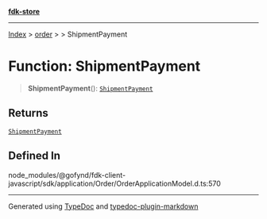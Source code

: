 [**fdk-store**](../../../README.md)
***

[Index](../../../API.md) > [order](../../README.md) > [<internal>](../README.md) > ShipmentPayment

# Function: ShipmentPayment

> **ShipmentPayment**(): [`ShipmentPayment`](../type-aliases/type-alias.ShipmentPayment.md)

## Returns

[`ShipmentPayment`](../type-aliases/type-alias.ShipmentPayment.md)

## Defined In

node\_modules/@gofynd/fdk-client-javascript/sdk/application/Order/OrderApplicationModel.d.ts:570

***
Generated using [TypeDoc](https://typedoc.org/) and [typedoc-plugin-markdown](https://www.npmjs.com/package/typedoc-plugin-markdown)
